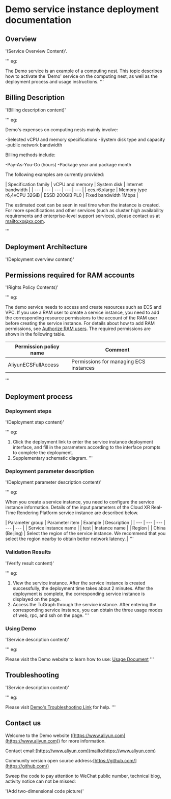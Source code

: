 # Demo service instance deployment documentation

## Overview

'(Service Overview Content)'.

'''
eg:

The Demo service is an example of a computing nest.
This topic describes how to activate the 'Demo' service on the computing nest, as well as the deployment process and usage instructions.
'''

## Billing Description

'(Billing description content)'

'''
eg:

Demo's expenses on computing nests mainly involve:

-Selected vCPU and memory specifications
-System disk type and capacity
-public network bandwidth

Billing methods include:

-Pay-As-You-Go (hours)
-Package year and package month

The following examples are currently provided:

| Specification family | vCPU and memory | System disk | Internet bandwidth |
| --- | --- | --- | --- | --- |
| ecs.r6.xlarge | Memory type r6,4vCPU 32GiB | ESSD 200GiB PL0 | Fixed bandwidth 1Mbps |

The estimated cost can be seen in real time when the instance is created.
For more specifications and other services (such as cluster high availability requirements and enterprise-level support services), please contact us at [mailto:xx@xx.com](mailto:xx@xx.com).

'''

## Deployment Architecture

'(Deployment overview content)'

## Permissions required for RAM accounts

'(Rights Policy Contents)'

'''
eg:

The demo service needs to access and create resources such as ECS and VPC. If you use a RAM user to create a service instance, you need to add the corresponding resource permissions to the account of the RAM user before creating the service instance. For details about how to add RAM permissions, see [Authorize RAM users](https://help.aliyun.com/document_detail/121945.html). The required permissions are shown in the following table.


| Permission policy name | Comment |
| --- | --- |
| AliyunECSFullAccess | Permissions for managing ECS instances |

'''

## Deployment process

### Deployment steps

'(Deployment step content)'

'''
eg:

1. Click the deployment link to enter the service instance deployment interface, and fill in the parameters according to the interface prompts to complete the deployment.
2. Supplementary schematic diagram.
'''
### Deployment parameter description

'(Deployment parameter description content)'

'''
eg:

When you create a service instance, you need to configure the service instance information. Details of the input parameters of the Cloud XR Real-Time Rendering Platform service instance are described below.

| Parameter group | Parameter item | Example | Description |
| --- | --- | --- | --- | --- |
| Service instance name | | test | Instance name |
| Region | | China (Beijing) | Select the region of the service instance. We recommend that you select the region nearby to obtain better network latency. |
'''

### Validation Results

'(Verify result content)'

'''
eg:

1. View the service instance. After the service instance is created successfully, the deployment time takes about 2 minutes. After the deployment is complete, the corresponding service instance is displayed on the page.
2. Access the TuGraph through the service instance. After entering the corresponding service instance, you can obtain the three usage modes of web, rpc, and ssh on the page.
'''

### Using Demo

'(Service description content)'

'''
eg:

Please visit the Demo website to learn how to use: [Usage Document](https://www.aliyun.com)
'''

## Troubleshooting

'(Service description content)'

'''
eg:

Please visit [Demo's Troubleshooting Link](https://www.aliyun.com) for help.
'''

## Contact us

Welcome to the Demo website ([https://www.aliyun.com](https://www.aliyun.com)) for more information.

Contact email:[https://www.aliyun.com](mailto:https://www.aliyun.com)

Community version open source address:[https://github.com/](https://github.com/)

Sweep the code to pay attention to WeChat public number, technical blog, activity notice can not be missed:

'(Add two-dimensional code picture)'